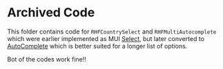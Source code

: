 # Archived Code

This folder contains code for `RHFCountrySelect` and `RHFMultiAutocomplete` which were earlier implemented as MUI [Select](), but later converted to [AutoComplete]() which is better suited for a longer list of options.

Bot of the codes work fine!!